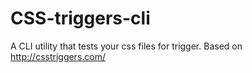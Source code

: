 CSS-triggers-cli
================

A CLI utility that tests your css files for trigger. Based on http://csstriggers.com/ 

